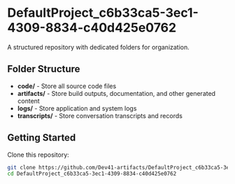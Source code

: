 # DefaultProject_c6b33ca5-3ec1-4309-8834-c40d425e0762
A structured repository with dedicated folders for organization.

## Folder Structure

- **code/** - Store all source code files
- **artifacts/** - Store build outputs, documentation, and other generated content
- **logs/** - Store application and system logs
- **transcripts/** - Store conversation transcripts and records

## Getting Started

Clone this repository:
```bash
git clone https://github.com/Dev41-artifacts/DefaultProject_c6b33ca5-3ec1-4309-8834-c40d425e0762
cd DefaultProject_c6b33ca5-3ec1-4309-8834-c40d425e0762
```
